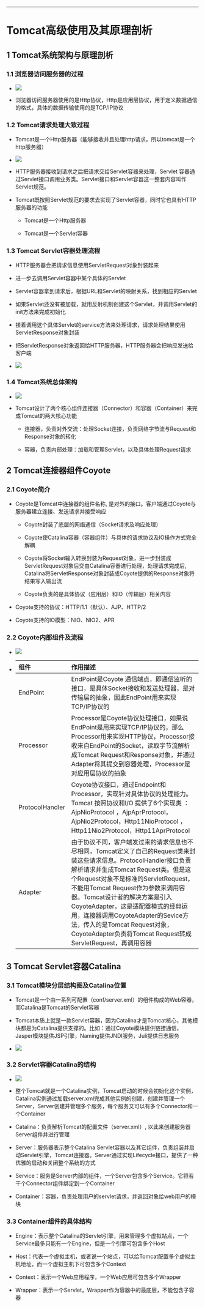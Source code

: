 ------



# Tomcat高级使用及其原理剖析

## 1 Tomcat系统架构与原理剖析

### 1.1 浏览器访问服务器的过程

- ![](images/浏览器访问服务器的过程.png)

- 浏览器访问服务器使⽤的是Http协议，Http是应⽤层协议，⽤于定义数据通信的格式，具体的数据传输使⽤的是TCP/IP协议

### 1.2 Tomcat请求处理大致过程

- Tomcat是⼀个Http服务器（能够接收并且处理http请求，所以tomcat是⼀个http服务器）

- ![](images/Tomcat请求处理流程.png)

- HTTP服务器接收到请求之后把请求交给Servlet容器来处理，Servlet 容器通过Servlet接⼝调⽤业务类。Servlet接⼝和Servlet容器这⼀整套内容叫作Servlet规范。

- Tomcat既按照Servlet规范的要求去实现了Servlet容器，同时它也具有HTTP服务器的功能

    - Tomcat是⼀个Http服务器
    
    - Tomcat是⼀个Servlet容器

### 1.3 Tomcat Servlet容器处理流程

- HTTP服务器会把请求信息使⽤ServletRequest对象封装起来

- 进⼀步去调⽤Servlet容器中某个具体的Servlet

- Servlet容器拿到请求后，根据URL和Servlet的映射关系，找到相应的Servlet

- 如果Servlet还没有被加载，就⽤反射机制创建这个Servlet，并调⽤Servlet的init⽅法来完成初始化

- 接着调⽤这个具体Servlet的service⽅法来处理请求，请求处理结果使⽤ServletResponse对象封装

- 把ServletResponse对象返回给HTTP服务器，HTTP服务器会把响应发送给客户端

- ![](images/Tomcat容器处理流程.png)

### 1.4 Tomcat系统总体架构

- ![](images/Tomcat总体架构.png)

- Tomcat设计了两个核⼼组件连接器（Connector）和容器（Container）来完成Tomcat的两⼤核⼼功能

    - 连接器，负责对外交流：处理Socket连接，负责⽹络字节流与Request和Response对象的转化
    
    - 容器，负责内部处理：加载和管理Servlet，以及具体处理Request请求

## 2 Tomcat连接器组件Coyote

### 2.1 Coyote简介

- Coyote是Tomcat中连接器的组件名称, 是对外的接⼝。客户端通过Coyote与服务器建⽴连接、发送请求并接受响应

    - Coyote封装了底层的⽹络通信（Socket请求及响应处理）
    
    - Coyote使Catalina容器（容器组件）与具体的请求协议及IO操作⽅式完全解耦
    
    - Coyote将Socket输⼊转换封装为Request对象，进⼀步封装成ServletRequest对象后交由Catalina容器进⾏处理，处理请求完成后, Catalina将ServletResponse对象封装成Coyote提供的Response对象将结果写⼊输出流
    
    - Coyote负责的是具体协议（应⽤层）和IO（传输层）相关内容

- Coyote支持的协议：HTTP/1.1（默认）、AJP、HTTP/2

- Coyote支持的IO模型：NIO、NIO2、APR

### 2.2 Coyote内部组件及流程

- ![](images/Coyote内部组件.png)

- | 组件 | 作用描述 |
  | :-----| :---- |
  | EndPoint | EndPoint是Coyote 通信端点，即通信监听的接⼝，是具体Socket接收和发送处理器，是对传输层的抽象，因此EndPoint⽤来实现TCP/IP协议的 |
  | Processor | Processor是Coyote协议处理接⼝，如果说EndPoint是⽤来实现TCP/IP协议的，那么Processor⽤来实现HTTP协议，Processor接收来⾃EndPoint的Socket，读取字节流解析成Tomcat Request和Response对象，并通过Adapter将其提交到容器处理，Processor是对应⽤层协议的抽象 |
  | ProtocolHandler | Coyote协议接⼝，通过Endpoint和Processor，实现针对具体协议的处理能⼒。Tomcat 按照协议和I/O 提供了6个实现类 ： AjpNioProtocol ，AjpAprProtocol，AjpNio2Protocol，Http11NioProtocol ，Http11Nio2Protocol，Http11AprProtocol |
  | Adapter | 由于协议不同，客户端发过来的请求信息也不尽相同，Tomcat定义了⾃⼰的Request类来封装这些请求信息。ProtocolHandler接⼝负责解析请求并⽣成Tomcat Request类。但是这个Request对象不是标准的ServletRequest，不能⽤Tomcat Request作为参数来调⽤容器。Tomcat设计者的解决⽅案是引⼊CoyoteAdapter，这是适配器模式的经典运⽤，连接器调⽤CoyoteAdapter的Sevice⽅法，传⼊的是Tomcat Request对象，CoyoteAdapter负责将Tomcat Request转成ServletRequest，再调⽤容器 |

## 3 Tomcat Servlet容器Catalina

### 3.1 Tomcat模块分层结构图及Catalina位置

- Tomcat是⼀个由⼀系列可配置（conf/server.xml）的组件构成的Web容器，⽽Catalina是Tomcat的Servlet容器

- Tomcat本质上就是⼀款Servlet容器，因为Catalina才是Tomcat核⼼，其他模块都是为Catalina提供⽀撑的。⽐如：通过Coyote模块提供链接通信，Jasper模块提供JSP引擎，Naming提供JNDI服务，Juli提供⽇志服务

- ![](images/Tomcat模块分层结构.png)

### 3.2 Servlet容器Catalina的结构

- ![](images/Catalina结构.png)

- 整个Tomcat就是⼀个Catalina实例，Tomcat启动的时候会初始化这个实例，Catalina实例通过加载server.xml完成其他实例的创建，创建并管理⼀个Server，Server创建并管理多个服务，每个服务⼜可以有多个Connector和⼀个Container

- Catalina：负责解析Tomcat的配置⽂件（server.xml）, 以此来创建服务器Server组件并进⾏管理

- Server：服务器表示整个Catalina Servlet容器以及其它组件，负责组装并启动Servlet引擎，Tomcat连接器。Server通过实现Lifecycle接⼝，提供了⼀种优雅的启动和关闭整个系统的⽅式

- Service：服务是Server内部的组件，⼀个Server包含多个Service。它将若⼲个Connector组件绑定到⼀个Container

- Container：容器，负责处理⽤户的servlet请求，并返回对象给web⽤户的模块

### 3.3 Container组件的具体结构

- Engine：表示整个Catalina的Servlet引擎，⽤来管理多个虚拟站点，⼀个Service最多只能有⼀个Engine，但是⼀个引擎可包含多个Host

- Host：代表⼀个虚拟主机，或者说⼀个站点，可以给Tomcat配置多个虚拟主机地址，⽽⼀个虚拟主机下可包含多个Context

- Context：表示⼀个Web应⽤程序，⼀个Web应⽤可包含多个Wrapper

- Wrapper：表示⼀个Servlet，Wrapper作为容器中的最底层，不能包含⼦容器
